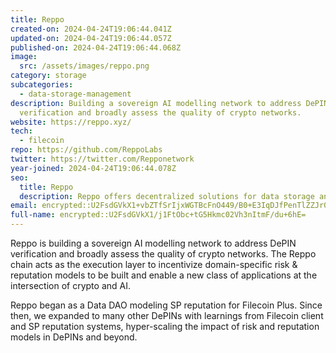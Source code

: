 ```yaml
---
title: Reppo
created-on: 2024-04-24T19:06:44.041Z
updated-on: 2024-04-24T19:06:44.057Z
published-on: 2024-04-24T19:06:44.068Z
image:
  src: /assets/images/reppo.png
category: storage
subcategories:
  - data-storage-management
description: Building a sovereign AI modelling network to address DePIN
  verification and broadly assess the quality of crypto networks.
website: https://reppo.xyz/
tech:
  - filecoin
repo: https://github.com/ReppoLabs
twitter: https://twitter.com/Repponetwork
year-joined: 2024-04-24T19:06:44.078Z
seo:
  title: Reppo
  description: Reppo offers decentralized solutions for data storage and management.
email: encrypted::U2FsdGVkX1+vbZTfSrIjxWGTBcFnO449/B0+E3IqDJfPenTlZZJr0GoNKnJ6BCA9
full-name: encrypted::U2FsdGVkX1/j1FtObc+tG5Hkmc02Vh3nItmF/du+6hE=
---
```


Reppo is building a sovereign AI modelling network to address DePIN verification and broadly assess the quality of crypto networks. The Reppo chain acts as the execution layer to incentivize domain-specific risk & reputation models to be built and enable a new class of applications at the intersection of crypto and AI.

Reppo began as a Data DAO modeling SP reputation for Filecoin Plus. Since then, we expanded to many other DePINs with learnings from Filecoin client and SP reputation systems, hyper-scaling the impact of risk and reputation models in DePINs and beyond.
